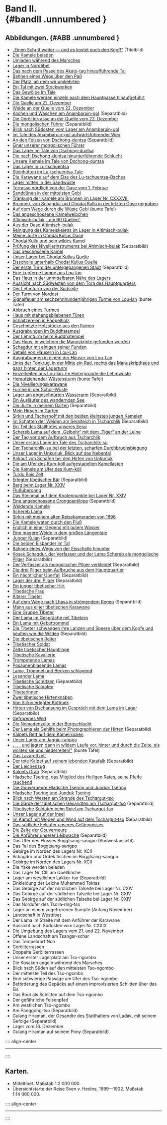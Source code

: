 # Band II.<br /> {#bandII .unnumbered }


## Abbildungen. {#ABB .unnumbered  }

* [„Einen Schritt weiter — und es kostet euch den Kopf!“](ch001.xhtml#b000) (Titelbild)
* [Die Kamele beladen](ch003.xhtml#b003)
* [Umladen während des Marsches](ch003.xhtml#b004)
* [Lager in Nordtibet](ch003.xhtml#b005)
* [Das nach dem Passe des Akato-tag hinaufführende Tal](ch003.xhtml#b008)
* [Bahnen eines Wegs über den Paß](ch003.xhtml#b009)
* [Der Platz, an dem wir umkehrten](ch003.xhtml#b011)
* [Ein Tal mit zwei Stockwerken](ch003.xhtml#b012)
* [Das Gewölbe im Tale](ch003.xhtml#b013)
* [Die Kamele werden einzeln nach dem Hauptpasse hinaufgeführt](ch003.xhtml#b014)
* [Die Quelle am 22. Dezember](ch003.xhtml#b015)
* [Weide an der Quelle vom 22. Dezember](ch003.xhtml#b016)
* [Kochen und Waschen am Anambaruin-gol](ch003.xhtml#b017)  (Separatbild)
* [Die Geröllterrasse an der Quelle vom 22. Dezember](ch003.xhtml#b017a)
* [Die mongolischen Führer](ch003.xhtml#b020) (Separatbild)
* [Blick nach Südosten vom Lager am Anambaruin-gol](ch003.xhtml#b021)
* [Im Tale des Anambaruin-gol aufwärtsführender Weg](ch004.xhtml#b024)
* [An den Felsen von Dschong-duntsa](ch004.xhtml#b024a) (Separatbild)
* [Einer unserer mongolischen Führer](ch004.xhtml#b025)
* [Das Lager im Tale von Dschong-duntsa](ch004.xhtml#b027)
* [Die nach Dschong-duntsa hinunterführende Schlucht](ch004.xhtml#b028)
* [Unsere Kamele im Tale von Dschong-duntsa](ch004.xhtml#b029)
* [Das Lager in Lu-tschuentsa](ch004.xhtml#b031)
* [Steinhütten im Lu-tschuentsa-Tale](ch004.xhtml#b032)
* [Die Karawane auf dem Eise des Lu-tschuentsa-Baches](ch004.xhtml#b033)
* [Lager mitten in der Sandwüste](ch004.xhtml#b037)
* [Terrasse nördlich von der Oase vom 1. Februar](ch004.xhtml#b040)
* [Sanddünen in der mittelsten Gobi](ch004.xhtml#b040a)
* [Tränkung der Kamele am Brunnen im Lager Nr. CXXXVIII](ch004.xhtml#b041)
* [Brunnen, von Schagdur und Chodai Kullu in der letzten Oase gegraben](ch004.xhtml#b043)
* [Auf dem Wege durch die Wüste Gobi](ch005.xhtml#b048)  (bunte Tafel)
* [Das angeschossene Kamelweibchen](ch005.xhtml#b051)
* [Altimisch-bulak, „die 60 Quellen”](ch005.xhtml#b052)
* [Aus der Oase Altimisch-bulak](ch005.xhtml#b053)
* [Reinigung des Kamelskeletts im Lager in Altimisch-bulak](ch005.xhtml#b054)
* [Meine Jurte in Chodai Kullus Oase](ch005.xhtml#b055)
* [Chodai Kullu und sein wildes Kamel](ch005.xhtml#b056)
* [Prüfung des Nivellierinstruments bei Altimisch-bulak](ch005.xhtml#b056a)  (Separatbild)
* [Das geschossene Kamel](ch005.xhtml#b057)
* [Unser Lager bei Chodai Kullus Quelle](ch005.xhtml#b059)
* [Eisscholle unterhalb Chodai Kullus Ouelle](ch005.xhtml#b061)
* [Der erste Turm der untergegangenen Stadt](ch006.xhtml#b064)  (Separatbild)
* [Eine kupferne Lampe aus Lou-lan](ch006.xhtml#b065)
* [Das Haus in der unmittelbaren Nähe des Lagers](ch006.xhtml#b066)
* [Aussicht nach Südwesten von dem Tora des Hauptquartiers](ch006.xhtml#b069)
* [Der Lehmturm von der Südseite](ch006.xhtml#b071)
* [Der Turm von Nordost](ch006.xhtml#b072)
* [Signalfeuer am sechzehnhundertjährigen Turme von Lou-lan](ch006.xhtml#b072a)  (bunte Tafel)
* [Abbruch eines Turmes](ch006.xhtml#b073)
* [Haus mit stehengebliebenen Türen](ch006.xhtml#b075)
* [Schnitzereien in Pappelholz](ch006.xhtml#b077)
* [Geschnitzte Holzstücke aus den Ruinen](ch006.xhtml#b079)
* [Ausgrabungen im Buddhatempel](ch006.xhtml#b080)
* [Der Lehmturm beim Buddhatempel](ch006.xhtml#b081)
* [Das Haus, in welchem die Manuskripte gefunden wurden](ch006.xhtml#b082)
* [Schagdur mit einigen seiner Funden](ch006.xhtml#b083)
* [Details von Häusern in Lou-Lan](ch006.xhtml#b085)
* [Ausgrabungen in einem der Häuser von Lou-Lan](ch006.xhtml#b087)
* [Links der Tonkrug, in der Mitte ein Rad, rechts das Manuskripthaus und ganz hinten der Lagerturm](ch006.xhtml#b088)
* [Einzelheiten aus Lou-lan. Im Hintergrunde die Lehmwüste](ch006.xhtml#b089)
* [Heraufziehender Wüstensturm](ch008.xhtml#b104) (bunte Tafel)
* [Die Nivellierungskarawane](ch008.xhtml#b105)
* [Furche in der Schor-Wüste](ch008.xhtml#b111)
* [Lager am abgeschnürten Wasserarm](ch009.xhtml#b124) (Separatbild)
* [Ein Ausläufer des wandernden See](ch009.xhtml#b129)
* [Die Jurte in meinem Garten](ch010.xhtml#b136) (Separatbild)
* [Mein Hirsch im Garten](ch010.xhtml#b137)
* [Sirkin und Tschernoff mit den beiden kleinsten jungen Kamelen](ch010.xhtml#b139)
* [Im Schatten der Weiden am Seraiteich in Tscharchlik](ch010.xhtml#b140) (Separatbild)
* [Ein Teil des Stallhofes unseres Serai](ch010.xhtml#b143) 
* [Schereb Lama auf dem „Gelbohr“ mit dem „Tiger“ an der Leine](ch010.xhtml#b147) 
* [Der Tag vor dem Aufbruch aus Tscharchlik](ch010.xhtml#b149) 
* [Unser erstes Lager im Tale des Tscharchlik-su](ch011.xhtml#b159) 
* [Der Tscharchlik-su bei der letzten, scharfen Durchbruchsbiegung](ch011.xhtml#b160) 
* [Unser Lager in Unkurluk. Blick auf das Nebental](ch011.xhtml#b169) 
* [Ankauf von Schafen bei den Hirten von Unkurluk](ch011.xhtml#b171) 
* [Die am Ufer des Kum-köll aufgestapelten Kamellasten](ch011.xhtml#b175) 
* [Die Kamele am Ufer des Kum-köll](ch012.xhtml#b177) 
* [Turdu Bais Zelt](ch012.xhtml#b185) 
* [Erlegter tibetischer Bär](ch012.xhtml#b192) (Separatbild)
* [Berg beim Lager Nr. XXIV](ch012.xhtml#b193) 
* [Flußübergang](ch013.xhtml#b205) 
* [Das Steinmal auf dem Knotenpunkte bei Lager Nr. XXIV](ch013.xhtml#b207)
* [Eine angeschossene Orongoantilope](ch013.xhtml#b208) (Separatbild)
* [Weidende Kamele](ch013.xhtml#b213)
* [Schereb Lama](ch013.xhtml#b215)
* [Sirkin mit meinem alten Reisekameraden von 1896](ch013.xhtml#b218)
* [Die Kamele waten durch den Fluß](ch014.xhtml#b225)
* [Endlich in einer Gegend mit gutem Wasser](ch014.xhtml#b225)
* [Eine magere Weide in dem großen Längentale](ch014.xhtml#b229)
* [Junger Kulan](ch014.xhtml#b232) (Separatbild)
* [Die beiden Eisbänder im Tal](ch015.xhtml#b240)  
* [Bahnen eines Wegs von der Eisscholle hinunter](ch015.xhtml#b241)  
* [Kosak Schagdur, der Verfasser und der Lama Schereb als mongolische Pilger](ch015.xhtml#b248) (Separatbild)
* [Der Verfasser als mongolischer Pilger verkleidet](ch015.xhtml#b252) (Separatbild)
* [Die drei Pilger beim Aufbruche aus dem Hauptquartier](ch016.xhtml#b254)
* [Ein nächtlicher Überfall](ch016.xhtml#b260) (Separatbild)
* [Lager der drei Pilger](ch017.xhtml#b272)  (Separatbild)
* [Ein junger tibetischer Hirt](ch017.xhtml#b277) 
* [Tibetische Frau](ch017.xhtml#b278)
* [Älterer Tibeter](ch017.xhtml#b279)
* [Auf dem Wege nach Lhasa in strömendem Regen](ch017.xhtml#b280) (Separatbild)
* [Mann aus einer tibetischen Karawane](ch018.xhtml#b291)
* [Eine Gruppe Tibeter](ch018.xhtml#b299)
* [Der Lama im Gespräche mit Tibetern](ch018.xhtml#b303)
* [Ein Lama mit Gebettrommel](ch019.xhtml#b307)
* [Die Tibeter schwangen ihre Lanzen und Speere über dem Kopfe und heulten wie die Wilden](ch019.xhtml#b310) (Separatbild)
* [Die tibetischen Reiter](ch019.xhtml#b311)
* [Tibetischer Soldat](ch019.xhtml#b315)
* [Zelte tibetischer Häuptlinge](ch019.xhtml#b321)
* [Tibetische Kavallerie](ch019.xhtml#b328)
* [Trompetende Lamas](ch019.xhtml#b328a)
* [Posaunenblasende Lamas](ch019.xhtml#b329)
* [Lama, Trommel und Becken schlagend](ch019.xhtml#b330)
* [Lesender Lama](ch019.xhtml#b331)
* [Tibetische Schützen](ch020.xhtml#b336) (Separatbild)
* [Tibetische Soldaten](ch020.xhtml#b337)
* [Tibeterinnen](ch020.xhtml#b341)
* [Zwei tibetische Hirtenknaben](ch020.xhtml#b343)
* [Von Sirkin erlegter Köttmek](ch022.xhtml#b364)
* [Hirten von Dschansung im Gespräch mit dem Lama im Lager](ch022.xhtml#b365) (Separatbild)
* [Gefrorenes Wild](ch022.xhtml#b366)
* [Die Nomadenzelte in der Bergschlucht](ch022.xhtml#b367)
* [Der Lama als Gehilfe beim Photographieren der Hirten](ch022.xhtml#b368)  (Separatbild)
* [Kalpets Bett auf dem Kamelrücken](ch023.xhtml#b379)
* [Unser Lager am Jaggju-rappga](ch023.xhtml#b381)
* [„. . . und jagten dann in wildem Laufe vor, hinter und durch die Zelte, als wollten sie uns niederreiten!"](ch023.xhtml#b384) (bunte Tafel)
* [Das Lazarettzelt](ch023.xhtml#b387)
* [Der tote Kalpet auf seinem lebenden Katafalk](ch023.xhtml#b388) (Separatbild)
* [Der Leichenzug](ch023.xhtml#b391)
* [Kalpets Grab](ch023.xhtml#b392) (Separatbild)
* [Hladsche Tsering, das Mitglied des Heiligen Rates, seine Pfeife rauchend](ch023.xhtml#b399)
* [Die Gouverneure Hladsche Tsering und Junduk Tsering](ch023.xhtml#b400)
* [Hladsche Tsering und Junduk Tsering](ch023.xhtml#b401)
* [Blick nach Westen am Strande des Tschargut-tso](ch024.xhtml#b417)
* [Die Garde der tibetischen Gesandten am Tschargut-tso](ch025.xhtml#b420) (Separatbild)
* [Tibetische Soldaten beim Spiel am Tschargut-tso](ch025.xhtml#b421)
* [Unser Lager auf der Insel](ch025.xhtml#b423)
* [Im Kampf mit Wogen und Wind auf dem Tschargut-tso](ch025.xhtml#b424)  (Separatbild)
* [Das südliche Felsufer unseres Gefängnisses](ch025.xhtml#b425)
* [Die Zelte der Gouverneure](ch025.xhtml#b433)
* [Die Anführer unserer Leibwache](ch025.xhtml#b434) (Separatbild)
* Das Ufer des Flusses Boggtsang-sangpo (Südwestansicht)
* Das Tal des Boggtsang-sangpo
* Gebirge im Norden des Lagers Nr. XCII
* Schagdur und Ordek fischen im Boggtsang-sangpo
* Gebirge im Norden des Lagers Nr. XCII
* Die Yake werden beladen
* Das Lager Nr. CIII am Quellbache
* Lager am westlichen Lakkor-tso (Separatbild)
* Einkleidung der Leiche Muhammed Toktas
* Das Gebirge auf der nördlichen Talseite bei Lager Nr. CXIV
* Das Gebirge auf der südlichen Talseite bei Lager Nr. CXIV
* Das Gebirge auf der südlichen Talseite bei Lager Nr. CXIV
* Das Nordufer des Tsolla-ring-tso
* Lager an einem zugefrorenen Sumpfe (Anfang November)
* Landschaft in Westtibet
* Der Lama im Streite mit dem Anführer der Karawane
* Aussicht nach Südosten vom Lager Nr. CXXIX
* Die Umgebung des Lagers vom 21. und 22. November
* Offene Landschaft am Tsangar-schar
* Das Tempeldorf Noh
* Geröllterrassen
* Doppelte Geröllterrassen
* Unser erster Lagerplatz am Tso-ngombo
* Die Kosaken angeln während des Marsches
* Blick nach Süden auf den mittelsten Tso-ngombo
* Der mittelste Teil des Tso-ngombo
* Eine schwierige Passage am Ufer des Tso-ngombo
* Beförderung des Gepäcks auf einem improvisierten Schlitten über das Eis
* Das Boot als Schlitten auf dem Tso-ngombo
* Der gefährliche Felsenpfad
* Am westlichen Tso-ngombo
* Am Panggong-tso (Separatbild)
* Gulang Hiraman, der Gesandte des Statthalters von Ladak, mit seinem Gefolge (Separatbild)
* Lager vom 16. Dezember
* Gulang Hiraman auf seinem Pony (Separatbild)






:::: align-center
****
::::


## Karten. 

* Mitteltibet. Maßstab 1:2&nbsp;000&nbsp;000.
* Übersichtstarte der Reise Sven v. Hedins, 1899—1902. Maßstab 1:14&nbsp;000&nbsp;000.

:::: align-center
****
::::
